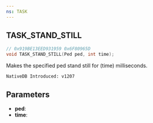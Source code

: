```yaml
---
ns: TASK
---
```

## TASK_STAND_STILL

```c
// 0x919BE13EED931959 0x6F80965D
void TASK_STAND_STILL(Ped ped, int time);
```

Makes the specified ped stand still for (time) milliseconds.

```
NativeDB Introduced: v1207
```

## Parameters
* **ped**:
* **time**:
